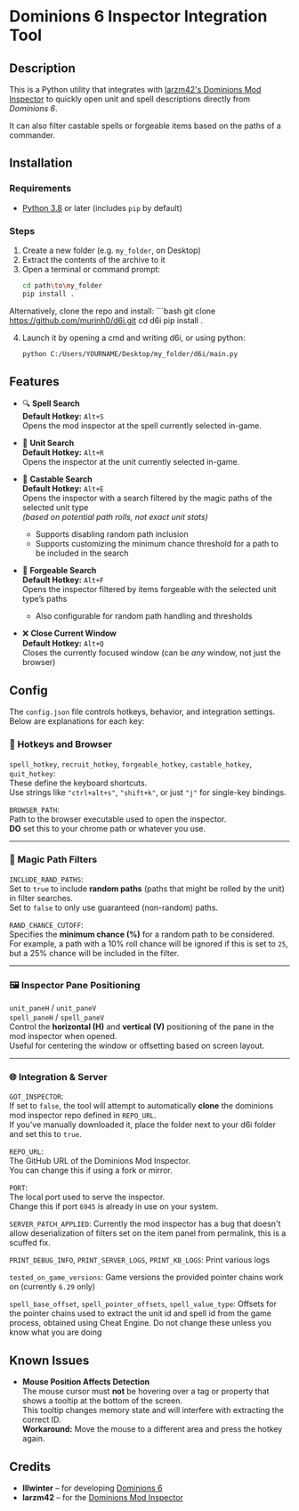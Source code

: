 # Dominions 6 Inspector Integration Tool

## Description

This is a Python utility that integrates with [larzm42's Dominions Mod Inspector](https://github.com/larzm42/dom6inspector) to quickly open unit and spell descriptions directly from *Dominions 6*.

It can also filter castable spells or forgeable items based on the paths of a commander.

## Installation

### Requirements

- [Python 3.8](https://www.python.org/downloads/) or later (includes `pip` by default)

### Steps

1. Create a new folder (e.g. `my_folder`, on Desktop)
2. Extract the contents of the archive to it
3. Open a terminal or command prompt:
   ```bash
   cd path\to\my_folder
   pip install .

Alternatively, clone the repo and install:
    ```bash
    git clone https://github.com/murinh0/d6i.git
    cd d6i
    pip install .

4. Launch it by opening a cmd and writing d6i, or using python:
    ```bash
    python C:/Users/YOURNAME/Desktop/my_folder/d6i/main.py


## Features

- 🔍 **Spell Search**  
  **Default Hotkey:** `Alt+S`  
  Opens the mod inspector at the spell currently selected in-game.

- 👥 **Unit Search**  
  **Default Hotkey:** `Alt+R`  
  Opens the inspector at the unit currently selected in-game.

- 🧙 **Castable Search**  
  **Default Hotkey:** `Alt+E`  
  Opens the inspector with a search filtered by the magic paths of the selected unit type  
  *(based on potential path rolls, not exact unit stats)*  
  - Supports disabling random path inclusion  
  - Supports customizing the minimum chance threshold for a path to be included in the search

- 🔨 **Forgeable Search**  
  **Default Hotkey:** `Alt+F`  
  Opens the inspector filtered by items forgeable with the selected unit type’s paths  
  - Also configurable for random path handling and thresholds

- ❌ **Close Current Window**  
  **Default Hotkey:** `Alt+Q`  
  Closes the currently focused window (can be *any* window, not just the browser)

## Config

The `config.json` file controls hotkeys, behavior, and integration settings. Below are explanations for each key:

### 🔑 Hotkeys and Browser 

`spell_hotkey`, `recruit_hotkey`, `forgeable_hotkey`, `castable_hotkey`, `quit_hotkey`:  
These define the keyboard shortcuts.  
Use strings like `"ctrl+alt+s"`, `"shift+k"`, or just `"j"` for single-key bindings.

`BROWSER_PATH`:  
Path to the browser executable used to open the inspector.  
**DO** set this to your chrome path or whatever you use.

---

### 🔮 Magic Path Filters

`INCLUDE_RAND_PATHS`:  
Set to `true` to include **random paths** (paths that might be rolled by the unit) in filter searches.  
Set to `false` to only use guaranteed (non-random) paths.

`RAND_CHANCE_CUTOFF`:  
Specifies the **minimum chance (%)** for a random path to be considered.  
For example, a path with a 10% roll chance will be ignored if this is set to `25`,  
but a 25% chance will be included in the filter.

---

### 🖼️ Inspector Pane Positioning

`unit_paneH` / `unit_paneV`  
`spell_paneH` / `spell_paneV`  
Control the **horizontal (H)** and **vertical (V)** positioning of the pane in the mod inspector  when opened.  
Useful for centering the window or offsetting based on screen layout.

---

### 🌐 Integration & Server

`GOT_INSPECTOR`:  
If set to `false`, the tool will attempt to automatically **clone** the dominions mod inspector repo defined in `REPO_URL`.  
If you've manually downloaded it, place the folder next to your d6i folder and set this to `true`.

`REPO_URL`:  
The GitHub URL of the Dominions Mod Inspector.  
You can change this if using a fork or mirror.

`PORT`:  
The local port used to serve the inspector.  
Change this if port `6945` is already in use on your system.

`SERVER_PATCH_APPLIED`:
Currently the mod inspector has a bug that doesn't allow deserialization of filters set on the item panel from permalink, this is a scuffed fix.

`PRINT_DEBUG_INFO`, `PRINT_SERVER_LOGS`, `PRINT_KB_LOGS`:
Print various logs 

`tested_on_game_versions`:
Game versions the provided pointer chains work on (currently `6.29` only)

`spell_base_offset`, `spell_pointer_offsets`, `spell_value_type`:
Offsets for the pointer chains used to extract the unit id and spell id from the game process, obtained using Cheat Engine.
Do not change these unless you know what you are doing


## Known Issues

- **Mouse Position Affects Detection**  
  The mouse cursor must **not** be hovering over a tag or property that shows a tooltip at the bottom of the screen.  
  This tooltip changes memory state and will interfere with extracting the correct ID.  
  **Workaround:** Move the mouse to a different area and press the hotkey again.

## Credits

- **Illwinter** – for developing [Dominions 6](https://www.illwinter.com/dom6/)
- **larzm42** – for the [Dominions Mod Inspector](https://github.com/larzm42/dom6inspector)